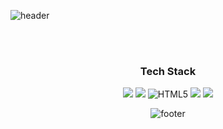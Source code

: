 ![header](https://capsule-render.vercel.app/api?type=waving&color=gradient&height=300&section=header&text=ldh7228&fontAlignY=40&fontSize=100&desc=&descAlignY=65&animation=twinkling)

<!--
**eastcopper/eastcopper** is a ✨ _special_ ✨ repository because its `README.md` (this file) appears on your GitHub profile.

Here are some ideas to get you started:

- 🔭 I’m currently working on ...
- 🌱 I’m currently learning ...
- 👯 I’m looking to collaborate on ...
- 🤔 I’m looking for help with ...
- 💬 Ask me about ...
- 📫 How to reach me: ...
- 😄 Pronouns: ...
- ⚡ Fun fact: ...
-->
<div align="center">

<br /><br />
  <h3>Tech Stack</h3>
  <div class="stack">
  
<a href="#"><img src="https://img.shields.io/badge/JavaScript-F7DF1E?style=flat&logo=JavaScript&logoColor=black"/></a>
<a href="#"><img src="https://img.shields.io/badge/CSS-1572B6?style=flat&logo=CSS3&logoColor=white"/></a>
![HTML5](https://img.shields.io/badge/HTML5-E34F26?style=flat-square&logo=HTML5&logoColor=FFFFFF)
<a href="#"><img src="https://img.shields.io/badge/C++-00599C?style=flat-square&logo=C%2B%2B&logoColor=white"/></a>
<a href="#"><img src="https://img.shields.io/badge/C-A8B9CC?style=flat-square&logo=C&logoColor=white"/></a>
  
 ![footer](https://capsule-render.vercel.app/api?section=footer&type=waving&color=e2e4e3&height=130)
